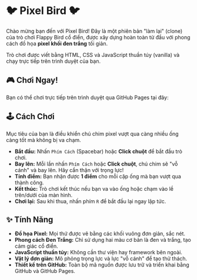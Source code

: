 # 🐦 Pixel Bird 🐦

Chào mừng bạn đến với Pixel Bird! Đây là một phiên bản "làm lại" (clone) của trò chơi Flappy Bird cổ điển, được xây dựng hoàn toàn từ đầu với phong cách đồ họa **pixel khối đen trắng** tối giản.

Trò chơi được viết bằng HTML, CSS và JavaScript thuần túy (vanilla) và chạy trực tiếp trên trình duyệt của bạn.

## 🎮 Chơi Ngay!

Bạn có thể chơi trực tiếp trên trình duyệt qua GitHub Pages tại đây:



## 🕹️ Cách Chơi

Mục tiêu của bạn là điều khiển chú chim pixel vượt qua càng nhiều ống càng tốt mà không bị va chạm.

* **Bắt đầu:** Nhấn `Phím Cách` (Spacebar) hoặc **Click chuột** để bắt đầu trò chơi.
* **Bay lên:** Mỗi lần nhấn `Phím Cách` hoặc **Click chuột**, chú chim sẽ "vỗ cánh" và bay lên. Hãy cẩn thận với trọng lực!
* **Tính điểm:** Bạn nhận được **1 điểm** cho mỗi cặp ống mà bạn vượt qua thành công.
* **Kết thúc:** Trò chơi kết thúc nếu bạn va vào ống hoặc chạm vào lề trên/dưới của màn hình.
* **Chơi lại:** Sau khi thua, nhấn phím `R` để bắt đầu lại ngay lập tức.

## ✨ Tính Năng

* **Đồ họa Pixel:** Mọi thứ được vẽ bằng các khối vuông đơn giản, sắc nét.
* **Phong cách Đen Trắng:** Chỉ sử dụng hai màu cơ bản là đen và trắng, tạo cảm giác cổ điển.
* **JavaScript thuần túy:** Không cần thư viện hay framework bên ngoài.
* **Vật lý đơn giản:** Mô phỏng trọng lực và lực "vỗ cánh" để tạo thử thách.
* **Thiết kế trên GitHub:** Toàn bộ mã nguồn được lưu trữ và triển khai bằng GitHub và GitHub Pages.
